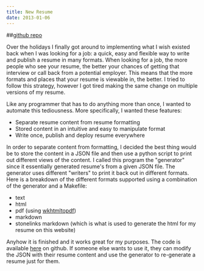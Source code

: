 ```yaml
---
title: New Resume
date: 2013-01-06
---
```


##[github repo](https://github.com/Stonelinks/resume)

Over the holidays I finally got around to implementing what I wish existed back when I was looking for a job: a quick, easy and flexible way to write and publish a resume in many formats. When looking for a job, the more people who see your resume, the better your chances of getting that interview or call back from a potential employer. This means that the more formats and places that your resume is viewable in, the better. I tried to follow this strategy, however I got tired making the same change on multiple versions of my resume.

Like any programmer that has to do anything more than once, I wanted to automate this tediousness. More specifically, I wanted these features:

- Separate resume content from resume formatting
- Stored content in an intuitive and easy to manipulate format
- Write once, publish and deploy resume everywhere

In order to separate content from formatting, I decided the best thing would be to store the content in a JSON file and then use a python script to print out different views of the content. I called this program the "generator" since it essentially generated resume's from a given JSON file. The generator uses different "writers" to print it back out in different formats. Here is a breakdown of the different formats supported using a combination of the generator and a Makefile:

- text
- html
- pdf (using [wkhtmltopdf](http://code.google.com/p/wkhtmltopdf/))
- markdown
- stonelinks markdown (which is what is used to generate the html for my resume on this website)

Anyhow it is finished and it works great for my purposes. The code is available [here](https://github.com/Stonelinks/resume) on github. If someone else wants to use it, they can modify the JSON with their resume content and use the generator to re-generate a resume just for them.

